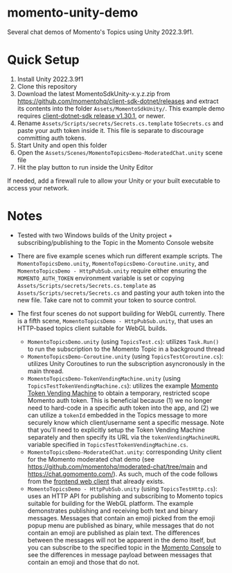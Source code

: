 # momento-unity-demo

Several chat demos of Momento's Topics using Unity 2022.3.9f1.

# Quick Setup
1. Install Unity 2022.3.9f1
2. Clone this repository
3. Download the latest MomentoSdkUnity-x.y.z.zip from https://github.com/momentohq/client-sdk-dotnet/releases and extract its contents into the folder `Assets/MomentoSdkUnity/`. This example demo requires [client-dotnet-sdk release v1.30.1](https://github.com/momentohq/client-sdk-dotnet/releases/tag/v1.30.1), or newer.
4. Rename `Assets/Scripts/secrets/Secrets.cs.template` to`Secrets.cs` and paste your auth token inside it. This file is separate to discourage committing auth tokens.
5. Start Unity and open this folder
6. Open the `Assets/Scenes/MomentoTopicsDemo-ModeratedChat.unity` scene file
7. Hit the play button to run inside the Unity Editor

If needed, add a firewall rule to allow your Unity or your built executable to access your network.

# Notes
- Tested with two Windows builds of the Unity project + subscribing/publishing to the Topic in the Momento Console website
- There are five example scenes which run different example scripts. The `MomentoTopicsDemo.unity`, `MomentoTopicsDemo-Coroutine.unity`, and `MomentoTopicsDemo - HttpPubSub.unity` require either ensuring the `MOMENTO_AUTH_TOKEN` environment variable is set or copying `Assets/Scripts/secrets/Secrets.cs.template` as `Assets/Scripts/secrets/Secrets.cs` and pasting your auth token into the new file. Take care not to commit your token to source control.
- The first four scenes do not support building for WebGL currently. There is a fifth scene, `MomentoTopicsDemo - HttpPubSub.unity`, that uses an HTTP-based topics client suitable for WebGL builds.

   - `MomentoTopicsDemo.unity` (using `TopicsTest.cs`): utilizes `Task.Run()` to run the subscription to the Momento Topic in a background thread
   - `MomentoTopicsDemo-Coroutine.unity` (using `TopicsTestCoroutine.cs`): utilizes Unity Coroutines to run the subscription asyncronously in the main thread.
   - `MomentoTopicsDemo-TokenVendingMachine.unity` (using `TopicsTestTokenVendingMachine.cs`): utilizes the example [Momento Token Vending Machine](https://github.com/momentohq/client-sdk-javascript/tree/main/examples/nodejs/token-vending-machine) to obtain a temporary, restricted scope Momento auth token. This is beneficial because (1) we no longer need to hard-code in a specific auth token into the app, and (2) we can utilize a `tokenId` embedded in the Topics message to more securely know which client/username sent a specific message. Note that you'll need to explicitly setup the Token Vending Machine separately and then specify its URL via the `tokenVendingMachineURL` variable specified in `TopicsTestTokenVendingMachine.cs`.
   - `MomentoTopicsDemo-ModeratedChat.unity`: corresponding Unity client for the Momento moderated chat demo (see https://github.com/momentohq/moderated-chat/tree/main and https://chat.gomomento.com/). As such, much of the code follows from the [frontend web client](https://github.com/momentohq/moderated-chat/tree/main/frontend) that already exists.
   - `MomentoTopicsDemo - HttpPubSub.unity` (using `TopicsTestHttp.cs`): uses an HTTP API for publishing and subscribing to
   Momento topics suitable for building for the WebGL platform. The example demonstrates publishing
   and receiving both text and binary messages. Messages that contain an emoji picked from the emoji popup menu are published as binary, while messages that do not contain an emoji are published as plain text. The differences between the messages will not be apparent in the demo itself, but you can subscribe to the specified topic in the [Momento Console](https://console.gomomento.com/topics/) to see the differences in message payload between messages that contain an emoji and those that do not.
